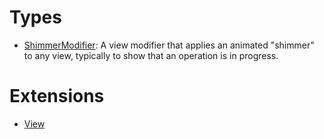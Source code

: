 # Types

  - [ShimmerModifier](/Documentation/AnimationView/ShimmerModifier):
    A view modifier that applies an animated "shimmer" to any view, typically to show that
    an operation is in progress.

# Extensions

  - [View](/Documentation/AnimationView/View)
